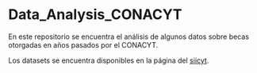 # Data_Analysis_CONACYT
En este repositorio se encuentra el análisis de algunos datos sobre becas otorgadas en años pasados por el CONACYT.

Los datasets se encuentra disponibles en la página del [siicyt](https://www.siicyt.gob.mx/index.php/s190-becas-de-posgrado-y-otras-modalidades-de-apoyo-a-la-calidad?id=219:bases-de-datos-abiertas-s190;catid=10).
